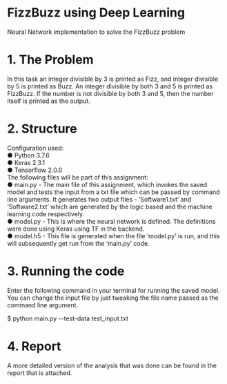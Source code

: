 # FizzBuzz using Deep Learning
Neural Network implementation to solve the FizzBuzz problem
# 1. The Problem
In this task an integer divisible by 3 is printed as Fizz, and integer divisible by 5 is printed as
Buzz. An integer divisible by both 3 and 5 is printed as FizzBuzz. If the number is not divisible
by both 3 and 5, then the number itself is printed as the output.
# 2. Structure
Configuration used:<br />
● Python 3.7.6<br />
● Keras 2.3.1<br />
● Tensorflow 2.0.0<br />
The following files will be part of this assignment:<br />
● main.py - The main file of this assignment, which invokes the saved model and tests the
input from a txt file which can be passed by command line arguments. It generates two
output files - ‘Software1.txt’ and ‘Software2.txt’ which are generated by the logic based
and the machine learning code respectively.<br />
● model.py - This is where the neural network is defined. The definitions were done using
Keras using TF in the backend.<br />
● model.h5 - This file is generated when the file ‘model.py’ is run, and this will
subsequently get run from the ‘main.py’ code.
# 3. Running the code
Enter the following command in your terminal for running the saved model.<br />
You can change the input file by just tweaking the file name passed as the command line argument. <br />

  $ python main.py --test-data test_input.txt

# 4. Report
A more detailed version of the analysis that was done can be found in the report that is attached.
